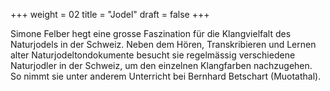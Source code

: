 +++
weight = 02
title = "Jodel"
draft = false
+++

Simone Felber hegt eine grosse Faszination für die Klangvielfalt des Naturjodels in der 
Schweiz. Neben dem Hören, Transkribieren und Lernen alter Naturjodeltondokumente 
besucht sie regelmässig verschiedene Naturjodler in der Schweiz, um den einzelnen 
Klangfarben nachzugehen. So nimmt sie unter anderem Unterricht bei 
Bernhard Betschart (Muotathal).
